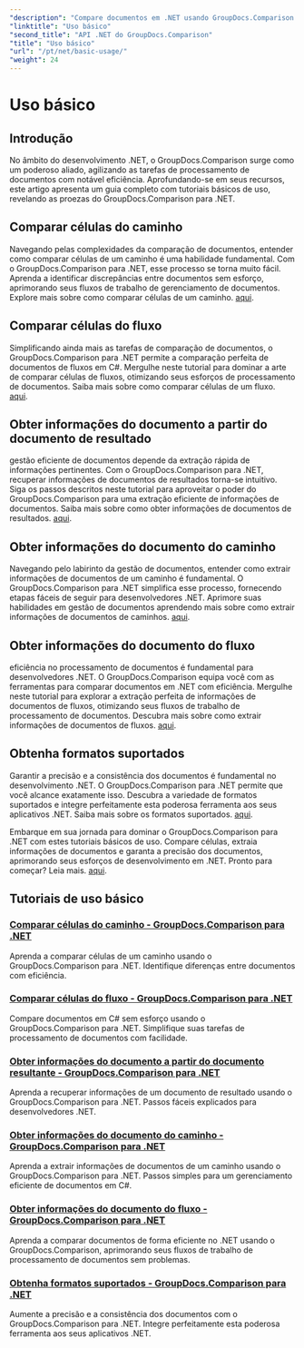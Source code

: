 ```yaml
---
"description": "Compare documentos em .NET usando GroupDocs.Comparison. Aprenda tutoriais básicos de uso, abrangendo comparação de células, extração de informações de documentos e formatos suportados."
"linktitle": "Uso básico"
"second_title": "API .NET do GroupDocs.Comparison"
"title": "Uso básico"
"url": "/pt/net/basic-usage/"
"weight": 24
---
```


# Uso básico

## Introdução

No âmbito do desenvolvimento .NET, o GroupDocs.Comparison surge como um poderoso aliado, agilizando as tarefas de processamento de documentos com notável eficiência. Aprofundando-se em seus recursos, este artigo apresenta um guia completo com tutoriais básicos de uso, revelando as proezas do GroupDocs.Comparison para .NET.

## Comparar células do caminho
Navegando pelas complexidades da comparação de documentos, entender como comparar células de um caminho é uma habilidade fundamental. Com o GroupDocs.Comparison para .NET, esse processo se torna muito fácil. Aprenda a identificar discrepâncias entre documentos sem esforço, aprimorando seus fluxos de trabalho de gerenciamento de documentos. Explore mais sobre como comparar células de um caminho. [aqui](./compare-cells-from-path/).

## Comparar células do fluxo
Simplificando ainda mais as tarefas de comparação de documentos, o GroupDocs.Comparison para .NET permite a comparação perfeita de documentos de fluxos em C#. Mergulhe neste tutorial para dominar a arte de comparar células de fluxos, otimizando seus esforços de processamento de documentos. Saiba mais sobre como comparar células de um fluxo. [aqui](./compare-cells-from-stream/).

## Obter informações do documento a partir do documento de resultado
gestão eficiente de documentos depende da extração rápida de informações pertinentes. Com o GroupDocs.Comparison para .NET, recuperar informações de documentos de resultados torna-se intuitivo. Siga os passos descritos neste tutorial para aproveitar o poder do GroupDocs.Comparison para uma extração eficiente de informações de documentos. Saiba mais sobre como obter informações de documentos de resultados. [aqui](./get-document-info-from-result-document/).

## Obter informações do documento do caminho
Navegando pelo labirinto da gestão de documentos, entender como extrair informações de documentos de um caminho é fundamental. O GroupDocs.Comparison para .NET simplifica esse processo, fornecendo etapas fáceis de seguir para desenvolvedores .NET. Aprimore suas habilidades em gestão de documentos aprendendo mais sobre como extrair informações de documentos de caminhos. [aqui](./get-document-info-from-path/).

## Obter informações do documento do fluxo
eficiência no processamento de documentos é fundamental para desenvolvedores .NET. O GroupDocs.Comparison equipa você com as ferramentas para comparar documentos em .NET com eficiência. Mergulhe neste tutorial para explorar a extração perfeita de informações de documentos de fluxos, otimizando seus fluxos de trabalho de processamento de documentos. Descubra mais sobre como extrair informações de documentos de fluxos. [aqui](./get-document-info-from-stream/).

## Obtenha formatos suportados
Garantir a precisão e a consistência dos documentos é fundamental no desenvolvimento .NET. O GroupDocs.Comparison para .NET permite que você alcance exatamente isso. Descubra a variedade de formatos suportados e integre perfeitamente esta poderosa ferramenta aos seus aplicativos .NET. Saiba mais sobre os formatos suportados. [aqui](./get-supported-formats/).

Embarque em sua jornada para dominar o GroupDocs.Comparison para .NET com estes tutoriais básicos de uso. Compare células, extraia informações de documentos e garanta a precisão dos documentos, aprimorando seus esforços de desenvolvimento em .NET. Pronto para começar? Leia mais. [aqui](https://tutorials.groupdocs.com/comparison/net).
## Tutoriais de uso básico
### [Comparar células do caminho - GroupDocs.Comparison para .NET](./compare-cells-from-path/)
Aprenda a comparar células de um caminho usando o GroupDocs.Comparison para .NET. Identifique diferenças entre documentos com eficiência.
### [Comparar células do fluxo - GroupDocs.Comparison para .NET](./compare-cells-from-stream/)
Compare documentos em C# sem esforço usando o GroupDocs.Comparison para .NET. Simplifique suas tarefas de processamento de documentos com facilidade.
### [Obter informações do documento a partir do documento resultante - GroupDocs.Comparison para .NET](./get-document-info-from-result-document/)
Aprenda a recuperar informações de um documento de resultado usando o GroupDocs.Comparison para .NET. Passos fáceis explicados para desenvolvedores .NET.
### [Obter informações do documento do caminho - GroupDocs.Comparison para .NET](./get-document-info-from-path/)
Aprenda a extrair informações de documentos de um caminho usando o GroupDocs.Comparison para .NET. Passos simples para um gerenciamento eficiente de documentos em C#.
### [Obter informações do documento do fluxo - GroupDocs.Comparison para .NET](./get-document-info-from-stream/)
Aprenda a comparar documentos de forma eficiente no .NET usando o GroupDocs.Comparison, aprimorando seus fluxos de trabalho de processamento de documentos sem problemas.
### [Obtenha formatos suportados - GroupDocs.Comparison para .NET](./get-supported-formats/)
Aumente a precisão e a consistência dos documentos com o GroupDocs.Comparison para .NET. Integre perfeitamente esta poderosa ferramenta aos seus aplicativos .NET.